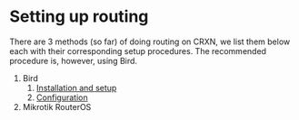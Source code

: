 Setting up routing
==================

There are 3 methods (so far) of doing routing on CRXN, we list them
below each with their corresponding setup procedures. The recommended
procedure is, however, using Bird.

1. Bird
    1. [Installation and setup](bird_basics.md)
    2. [Configuration](bird_config.md)
2. Mikrotik RouterOS